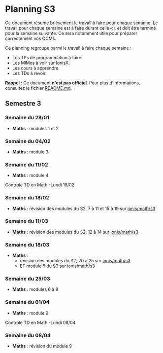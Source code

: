 # Planning S3

Ce document résume brièvement le travail à faire pour chaque semaine.
Le travail pour chaque semaine est à faire durant celle-ci, et doit être terminé pour la semaine suivante. Ce sera notamment utile pour préparer correctement vos QCMs.

Ce planning regroupe parmi le travail à faire chaque semaine :
- Les TPs de programmation à faire.
- Les MiMos à voir sur IonisX.
- Les cours à apprendre.
- Les TDs à revoir.

**Rappel :** Ce document **n'est pas officiel**.
Pour plus d'informations, consultez le fichier [README.md](../../README.md).


## Semestre 3

### Semaine du 28/01 

- **Maths** : modules 1 et 2

### Semaine du 04/02  

- **Maths** : module 3

### Semaine du 11/02 

- **Maths** : module 4

Controle TD en Math -Lundi 18/02

### Semaine du 18/02 

- **Maths** : révision des modules du S2, 7 à 11 et 15 à 19 sur [ionis/math/s3](https://ionisx.com/courses/5b5f1c0bdd7f5e39c986908e/epita-maths-s2)

### Semaine du 11/03 

- **Maths** : révision des modules du S2, 12 à 14 sur [ionis/math/s3](https://ionisx.com/courses/5b5f1c0bdd7f5e39c986908e/epita-maths-s2)

### Semaine du 18/03 

- **Maths** : 
	- révision des modules du S2, 20 à 25 sur [ionis/math/s3](https://ionisx.com/courses/5b5f1c0bdd7f5e39c986908e/epita-maths-s2)
	- ET module 5 du S3 sur [ionis/math/s3](https://ionisx.com/courses/5b5f1c38dd7f5e39c986908f/epita-maths-s3)

### Semaine du 25/03 

- **Maths** : modules 6 à 8

### Semaine du 01/04

- **Maths** : module 9

Controle TD en Math -Lundi 08/04

### Semaine du 08/04 

- **Maths** : révision du module 9
